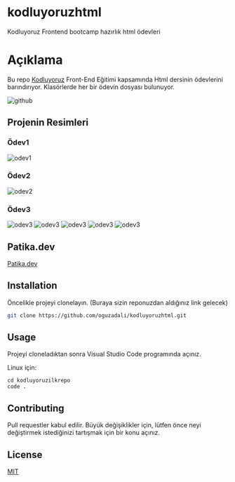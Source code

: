 # kodluyoruzhtml
Kodluyoruz Frontend bootcamp hazırlık html ödevleri


# Açıklama

Bu repo [Kodluyoruz](https://www.kodluyoruz.org) Front-End Eğitimi kapsamında Html dersinin ödevlerini barındırıyor. Klasörlerde her bir ödevin dosyası bulunuyor.

![github](figures/github.png)

## Projenin Resimleri

### Ödev1
![odev1](https://user-images.githubusercontent.com/67098980/166577264-632af899-2098-4e76-9d00-53346157fc53.png)

### Ödev2
![odev2](https://user-images.githubusercontent.com/67098980/166588101-f7efe25c-2aeb-4eeb-b252-0b541aed87b3.png)

### Ödev3 
![odev3](https://user-images.githubusercontent.com/67098980/166588101-f7efe25c-2aeb-4eeb-b252-0b541aed87b3.png)
![odev3](https://user-images.githubusercontent.com/67098980/166608108-0f99b75c-0918-476a-9c5c-428d93f0ddd0.png)
![odev3](https://user-images.githubusercontent.com/67098980/166608111-d6633e9a-08cb-40b8-86d6-09a6a2809b80.png)
![odev3](https://user-images.githubusercontent.com/67098980/166608114-439bfc22-bb6a-4932-8cd7-133920e61d34.png)
![odev3](https://user-images.githubusercontent.com/67098980/166608122-43280864-ee67-46b9-a7ee-a2bb8dc9374a.png)

## Patika.dev
[Patika.dev](www.patika.dev)

## Installation

Öncelikle projeyi clonelayın. (Buraya sizin reponuzdan aldığınız link gelecek)

```bash
git clone https://github.com/oguzadali/kodluyoruzhtml.git
```

## Usage

Projeyi cloneladıktan sonra Visual Studio Code programında açınız.

Linux için:
```linux
cd kodluyoruzilkrepo
code .
```

## Contributing
Pull requestler kabul edilir. Büyük değişiklikler için, lütfen önce neyi değiştirmek istediğinizi tartışmak için bir konu açınız.


## License
[MIT](https://choosealicense.com/licenses/mit/)
